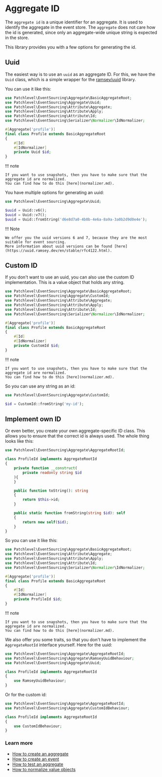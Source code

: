 # Aggregate ID

The `aggregate id` is a unique identifier for an aggregate.
It is used to identify the aggregate in the event store.
The `aggregate` does not care how the id is generated,
since only an aggregate-wide unique string is expected in the store.

This library provides you with a few options for generating the id.

## Uuid

The easiest way is to use an `uuid` as an aggregate ID.
For this, we have the `Uuid` class, which is a simple wrapper for the [ramsey/uuid](https://github.com/ramsey/uuid) library.

You can use it like this:

```php
use Patchlevel\EventSourcing\Aggregate\BasicAggregateRoot;
use Patchlevel\EventSourcing\Aggregate\Uuid;
use Patchlevel\EventSourcing\Attribute\Aggregate;
use Patchlevel\EventSourcing\Attribute\Apply;
use Patchlevel\EventSourcing\Attribute\Id;
use Patchlevel\EventSourcing\Serializer\Normalizer\IdNormalizer;

#[Aggregate('profile')]
final class Profile extends BasicAggregateRoot
{
    #[Id]
    #[IdNormalizer]
    private Uuid $id;
}
```
!!! note

    If you want to use snapshots, then you have to make sure that the aggregate id are normalized. 
    You can find how to do this [here](normalizer.md).
    
You have multiple options for generating an uuid:

```php
use Patchlevel\EventSourcing\Aggregate\Uuid;

$uuid = Uuid::v6();
$uuid = Uuid::v7();
$uuid = Uuid::fromString('d6e8d7a0-4b0b-4e6a-8a9a-3a0b2d9d0e4e');
```
!!! Note

    We offer you the uuid versions 6 and 7, because they are the most suitable for event sourcing.
    More information about uuid versions can be found [here](https://uuid.ramsey.dev/en/stable/rfc4122.html).
    
## Custom ID

If you don't want to use an uuid, you can also use the custom ID implementation.
This is a value object that holds any string.

```php
use Patchlevel\EventSourcing\Aggregate\BasicAggregateRoot;
use Patchlevel\EventSourcing\Aggregate\CustomId;
use Patchlevel\EventSourcing\Attribute\Aggregate;
use Patchlevel\EventSourcing\Attribute\Apply;
use Patchlevel\EventSourcing\Attribute\Id;
use Patchlevel\EventSourcing\Serializer\Normalizer\IdNormalizer;

#[Aggregate('profile')]
final class Profile extends BasicAggregateRoot
{
    #[Id]
    #[IdNormalizer]
    private CustomId $id;
}
```
!!! note

    If you want to use snapshots, then you have to make sure that the aggregate id are normalized. 
    You can find how to do this [here](normalizer.md).
    
So you can use any string as an id:

```php
use Patchlevel\EventSourcing\Aggregate\CustomId;

$id = CustomId::fromString('my-id');
```
## Implement own ID

Or even better, you create your own aggregate-specific ID class.
This allows you to ensure that the correct id is always used.
The whole thing looks like this:

```php
use Patchlevel\EventSourcing\Aggregate\AggregateRootId;

class ProfileId implements AggregateRootId
{
    private function __construct(
        private readonly string $id
    ){
    }

    public function toString(): string 
    {
        return $this->id;
    }

    public static function fromString(string $id): self 
    {
        return new self($id);
    }
}
```
So you can use it like this:

```php
use Patchlevel\EventSourcing\Aggregate\BasicAggregateRoot;
use Patchlevel\EventSourcing\Attribute\Aggregate;
use Patchlevel\EventSourcing\Attribute\Apply;
use Patchlevel\EventSourcing\Attribute\Id;
use Patchlevel\EventSourcing\Serializer\Normalizer\IdNormalizer;

#[Aggregate('profile')]
final class Profile extends BasicAggregateRoot
{
    #[Id]
    #[IdNormalizer]
    private ProfileId $id;
}
```
!!! note

    If you want to use snapshots, then you have to make sure that the aggregate id are normalized. 
    You can find how to do this [here](normalizer.md).
    
We also offer you some traits, so that you don't have to implement the `AggregateRootId` interface yourself.
Here for the uuid:

```php
use Patchlevel\EventSourcing\Aggregate\AggregateRootId;
use Patchlevel\EventSourcing\Aggregate\RamseyUuidBehaviour;
use Patchlevel\EventSourcing\Aggregate\Uuid;

class ProfileId implements AggregateRootId
{
    use RamseyUuidBehaviour;
}
```
Or for the custom id:

```php
use Patchlevel\EventSourcing\Aggregate\AggregateRootId;
use Patchlevel\EventSourcing\Aggregate\CustomIdBehaviour;

class ProfileId implements AggregateRootId
{
    use CustomIdBehaviour;
}
```
### Learn more

* [How to create an aggregate](aggregate.md)
* [How to create an event](events.md)
* [How to test an aggregate](testing.md)
* [How to normalize value objects](normalizer.md)
